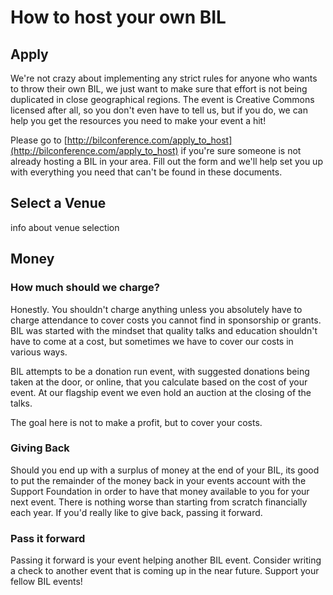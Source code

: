 # How to host your own BIL

## Apply

We're not crazy about implementing any strict rules for anyone who wants to throw their own BIL, we just want to make sure that effort is not being duplicated in close geographical regions.  The event is Creative Commons licensed after all, so you don't even have to tell us, but if you do, we can help you get the resources you need to make your event a hit!

Please go to [http://bilconference.com/apply_to_host](http://bilconference.com/apply_to_host) if you're sure someone is not already hosting a BIL in your area.  Fill out the form and we'll help set you up with everything you need that can't be found in these documents.

## Select a Venue

info about venue selection

## Money

### How much should we charge?

Honestly.  You shouldn't charge anything unless you absolutely have to charge attendance to cover costs you cannot find in sponsorship or grants.  BIL was started with the mindset that quality talks and education shouldn't have to come at a cost, but sometimes we have to cover our costs in various ways.

BIL attempts to be a donation run event, with suggested donations being taken at the door, or online, that you calculate based on the cost of your event.  At our flagship event we even hold an auction at the closing of the talks.  

The goal here is not to make a profit, but to cover your costs.

### Giving Back

Should you end up with a surplus of money at the end of your BIL, its good to put the remainder of the money back in your events account with the Support Foundation in order to have that money available to you for your next event.  There is nothing worse than starting from scratch financially each year.  If you'd really like to give back, passing it forward.

### Pass it forward

Passing it forward is your event helping another BIL event.  Consider writing a check to another event that is coming up in the near future.  Support your fellow BIL events!

